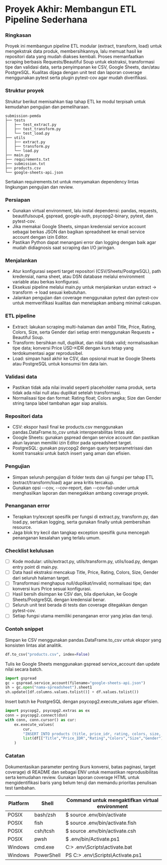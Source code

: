 # Proyek Akhir: Membangun ETL Pipeline Sederhana

### Ringkasan

Proyek ini membangun pipeline ETL modular (extract, transform, load) untuk mengekstrak data produk, membersihkannya, lalu memuat hasil ke repositori data yang mudah diakses kembali. Proses memanfaatkan scraping berbasis Requests/Beautiful Soup untuk ekstraksi, transformasi tipe dan validasi data, serta penyimpanan ke CSV, Google Sheets, dan/atau PostgreSQL. Kualitas dijaga dengan unit test dan laporan coverage menggunakan pytest serta plugin pytest-cov agar mudah diverifikasi.

### Struktur proyek

Struktur berikut memisahkan tiap tahap ETL ke modul terpisah untuk kemudahan pengujian dan pemeliharaan.

```
submission-pemda
├── tests
│   ├── test_extract.py
│   ├── test_transform.py
│   └── test_load.py
├── utils
│   ├── extract.py
│   ├── transform.py
│   └── load.py
├── main.py
├── requirements.txt
├── submission.txt
├── products.csv
└── google-sheets-api.json
```

Sertakan requirements.txt untuk menyamakan dependency lintas lingkungan pengujian dan review.

### Persiapan

- Gunakan virtual environment, lalu instal dependensi: pandas, requests, beautifulsoup4, gspread, google-auth, psycopg2-binary, pytest, dan pytest-cov.
- Jika memakai Google Sheets, simpan kredensial service account sebagai berkas JSON dan bagikan spreadsheet ke email service account dengan izin Editor.
- Pastikan Python dapat menangani error dan logging dengan baik agar mudah didiagnosis saat scraping dan I/O jaringan.

### Menjalankan

- Atur konfigurasi seperti target repositori (CSV/Sheets/PostgreSQL), path kredensial, nama sheet, atau DSN database melalui environment variable atau berkas konfigurasi.
- Eksekusi pipeline melalui main.py untuk menjalankan urutan extract → transform → load sesuai kebutuhan.
- Jalankan pengujian dan coverage menggunakan pytest dan pytest-cov untuk memverifikasi kualitas dan menetapkan ambang minimal cakupan.

### ETL pipeline

- Extract: lakukan scraping multi-halaman dan ambil Title, Price, Rating, Colors, Size, serta Gender dari setiap entri menggunakan Requests + Beautiful Soup.
- Transform: bersihkan null, duplikat, dan nilai tidak valid; normalisasikan tipe data; konversi Price USD→IDR dengan kurs tetap yang terdokumentasi agar reprodusibel.
- Load: simpan hasil akhir ke CSV, dan opsional muat ke Google Sheets atau PostgreSQL untuk konsumsi tim data lain.

### Validasi data

- Pastikan tidak ada nilai invalid seperti placeholder nama produk, serta tidak ada nilai null atau duplikat setelah transformasi.
- Normalisasi tipe dan format: Rating float; Colors angka; Size dan Gender string tanpa label tambahan agar siap analisis.

### Repositori data

- CSV: ekspor hasil final ke products.csv menggunakan pandas.DataFrame.to_csv untuk interoperabilitas lintas alat.
- Google Sheets: gunakan gspread dengan service account dan pastikan akun layanan memiliki izin Editor pada spreadsheet target.
- PostgreSQL: gunakan psycopg2 dengan query terparametrisasi dan komit transaksi untuk batch insert yang aman dan efisien.

### Pengujian

- Simpan seluruh pengujian di folder tests dan uji fungsi per tahap ETL (extract/transform/load) agar area kritis tercakup.
- Gunakan opsi --cov, --cov-report, dan --cov-fail-under untuk menghasilkan laporan dan menegakkan ambang coverage proyek.

### Penanganan error

- Terapkan try/except spesifik per fungsi di extract.py, transform.py, dan load.py, sertakan logging, serta gunakan finally untuk pembersihan resource.
- Jaga blok try kecil dan tangkap exception spesifik guna mencegah penanganan kesalahan yang terlalu umum.

### Checklist kelulusan

- [ ] Kode modular: utils/extract.py, utils/transform.py, utils/load.py, dengan entry point di main.py.
- [ ] Data hasil ekstraksi mencakup Title, Price, Rating, Colors, Size, Gender dari seluruh halaman target.
- [ ] Transformasi menghapus null/duplikat/invalid; normalisasi tipe; dan konversi kurs Price sesuai konfigurasi.
- [ ] Hasil bersih disimpan ke CSV dan, bila diperlukan, ke Google Sheets/PostgreSQL dengan kredensial benar.
- [ ] Seluruh unit test berada di tests dan coverage ditegakkan dengan pytest-cov.
- [ ] Setiap fungsi utama memiliki penanganan error yang jelas dan teruji.

### Contoh snippet

Simpan ke CSV menggunakan pandas.DataFrame.to_csv untuk ekspor yang konsisten lintas alat analitik.

```python
df.to_csv("products.csv", index=False)
```

Tulis ke Google Sheets menggunakan gspread service_account dan update nilai secara batch.

```python
import gspread
gc = gspread.service_account(filename="google-sheets-api.json")
sh = gc.open("nama-spreadsheet").sheet1
sh.update([df.columns.values.tolist()] + df.values.tolist())
```

Insert batch ke PostgreSQL dengan psycopg2.execute_values agar efisien.

```python
import psycopg2, psycopg2.extras as ex
conn = psycopg2.connect(dsn)
with conn, conn.cursor() as cur:
    ex.execute_values(
        cur,
        "INSERT INTO products (title, price_idr, rating, colors, size, gender) VALUES %s",
        list(df[["Title","Price_IDR","Rating","Colors","Size","Gender"]].itertuples(index=False, name=None))
    )
```

### Catatan

Dokumentasikan parameter penting (kurs konversi, batas paginasi, target coverage) di README dan sebagai ENV untuk memastikan reprodusibilitas serta kemudahan review. Gunakan laporan coverage HTML untuk mengidentifikasi baris yang belum teruji dan memandu prioritas penulisan test tambahan.

| Platform | Shell      | Command untuk mengaktifkan virtual environment |
| -------- | ---------- | ---------------------------------------------- |
| POSIX    | bash/zsh   | $ source .env/bin/activate                     |
| POSIX    | fish       | $ source .env/bin/activate.fish                |
| POSIX    | csh/tcsh   | $ source .env/bin/activate.csh                 |
| POSIX    | pwsh       | $ .env/bin/Activate.ps1                        |
| Windows  | cmd.exe    | C:\> .env\Scripts\activate.bat                 |
| Windows  | PowerShell | PS C:\> .env\Scripts\Activate.ps1              |
